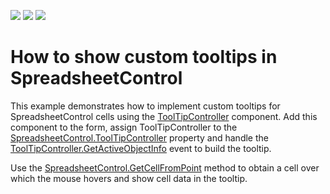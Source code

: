 <!-- default badges list -->
![](https://img.shields.io/endpoint?url=https://codecentral.devexpress.com/api/v1/VersionRange/172920413/18.2.6%2B)
[![](https://img.shields.io/badge/Open_in_DevExpress_Support_Center-FF7200?style=flat-square&logo=DevExpress&logoColor=white)](https://supportcenter.devexpress.com/ticket/details/T830456)
[![](https://img.shields.io/badge/📖_How_to_use_DevExpress_Examples-e9f6fc?style=flat-square)](https://docs.devexpress.com/GeneralInformation/403183)
<!-- default badges end -->
# How to show custom tooltips in SpreadsheetControl

This example demonstrates how to implement custom tooltips for SpreadsheetControl cells using the [ToolTipController](https://docs.devexpress.com/WindowsForms/DevExpress.Utils.ToolTipController) component. 
Add this component to the form, assign ToolTipController to the [SpreadsheetControl.ToolTipController](https://docs.devexpress.com/WindowsForms/DevExpress.XtraSpreadsheet.SpreadsheetControl.ToolTipController) property and handle the [ToolTipController.GetActiveObjectInfo](https://docs.devexpress.com/WindowsForms/DevExpress.Utils.ToolTipController.GetActiveObjectInfo) event to build the tooltip.

Use the [SpreadsheetControl.GetCellFromPoint](https://docs.devexpress.com/WindowsForms/DevExpress.XtraSpreadsheet.SpreadsheetControl.GetCellFromPoint(System.Drawing.PointF)) method to obtain a cell over which the mouse hovers and show cell data in the tooltip.
